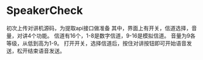 # SpeakerCheck
初次上传对讲机源码，为提取api接口做准备
其中，界面上有开关，信道选择，音量，对讲4个功能。
信道有16个，1-8是数字信道，9-16是模拟信道。
音量为9各等级，从低到高为1-9。
打开开关，选择信道后，按住对讲按钮即可开始语音发送，松开结束语音发送。
